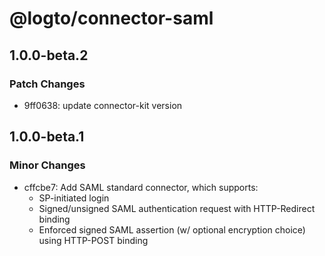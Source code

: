 # @logto/connector-saml

## 1.0.0-beta.2

### Patch Changes

- 9ff0638: update connector-kit version

## 1.0.0-beta.1

### Minor Changes

- cffcbe7: Add SAML standard connector, which supports:
  - SP-initiated login
  - Signed/unsigned SAML authentication request with HTTP-Redirect binding
  - Enforced signed SAML assertion (w/ optional encryption choice) using HTTP-POST binding
